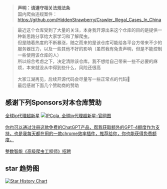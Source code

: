 
> **声明：请遵守相关法规法条** <br> 
> 国内爬虫违规案件：https://github.com/HiddenStrawberry/Crawler_Illegal_Cases_In_China

> 最近这个仓库受到了大量的关注，本身我开源出来这个仓库的目的是提供一种新思路分享给大家学习和了解爬虫。<br> 
> 但是随着热度的不断暴涨，随之而来的是该仓库可能给各平台方带来不少的服务器压力，以及一些其他不好的影响（虽然我有免责声明，但是不能控制一些使用该仓库的人）<br>
> 所以综合考虑之下，决定清除该仓库。我不想给自己带来一些不必要的麻烦，本来就没从中得到些什么，风险还很高<br><br>
> 大家江湖再见，后续开源代码会尽量写一些正常点的代码🥲<br>
> 最后感谢下面几个赞助商的赞助<br>


## 感谢下列Sponsors对本仓库赞助
<a href="https://dashboard.ipcola.com/register?referral_code=vkybwyucyuidpne">全球ip代理超新星</a>
<a href="https://dashboard.ipcola.com/register?referral_code=vkybwyucyuidpne" target="_blank"><img src="https://s2.loli.net/2024/03/18/LKJaWcIHQl92ip5.jpg" alt="IPCola,  全球ip代理超新星-官网图"></a><br>
<br>
<a href="https://monica.im/invitation?c=4HCSQRYS">你也可以通过注册这款免费的ChatGPT产品，帮我获取额外的GPT-4额度作为支持，也是我每天都在用的一款chrome效率插件，推荐给你，你也能获得免费额度。</a>
<br>
<br>
<a href="https://github.com/NanmiCoder/MediaCrawler/issues/180">整数智能《高级爬虫工程师》招聘</a>


## star 趋势图
[![Star History Chart](https://api.star-history.com/svg?repos=NanmiCoder/MediaCrawler&type=Date)](https://star-history.com/#NanmiCoder/MediaCrawler&Date)



